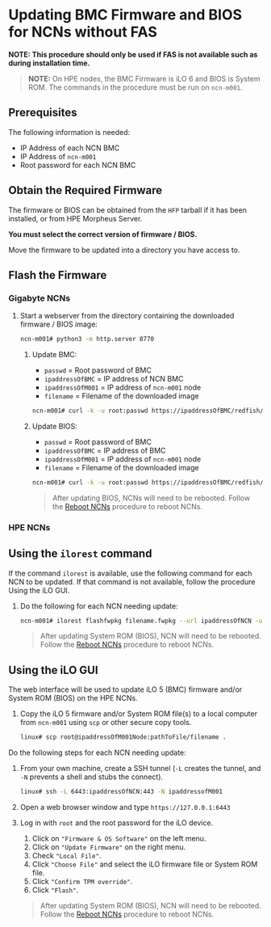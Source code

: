# Updating BMC Firmware and BIOS for NCNs without FAS

**NOTE: This procedure should only be used if FAS is not available such as during installation time.**

> **NOTE:**
> On HPE nodes, the BMC Firmware is iLO 6 and BIOS is System ROM.
> The commands in the procedure must be run on `ncn-m001`.

## Prerequisites

The following information is needed:

* IP Address of each NCN BMC
* IP Address of `ncn-m001`
* Root password for each NCN BMC

## Obtain the Required Firmware

The firmware or BIOS can be obtained from the `HFP` tarball if it has been installed, or from HPE Morpheus Server.

**You must select the correct version of firmware / BIOS.**

Move the firmware to be updated into a directory you have access to.

## Flash the Firmware

### Gigabyte NCNs

1. Start a webserver from the directory containing the downloaded firmware / BIOS image:

    ```bash
    ncn-m001# python3 -m http.server 8770
    ```

    1. Update BMC:

       * `passwd` = Root password of BMC
       * `ipaddressOfBMC` = IP address of NCN BMC
       * `ipaddressOfM001` = IP address of `ncn-m001` node
       * `filename` = Filename of the downloaded image

       ```bash
       ncn-m001# curl -k -u root:passwd https://ipaddressOfBMC/redfish/v1/UpdateService/Actions/SimpleUpdate -d '{"ImageURI":"http://ipaddressOfM001:8770/filename", "TransferProtocol":"HTTP", "UpdateComponent":"BMC"}'
       ```

    2. Update BIOS:

       * `passwd` = Root password of BMC
       * `ipaddressOfBMC` = IP address of BMC
       * `ipaddressOfM001` = IP address of `ncn-m001` node
       * `filename` = Filename of the downloaded image

       ```bash
       ncn-m001# curl -k -u root:passwd https://ipaddressOfBMC/redfish/v1/UpdateService/Actions/SimpleUpdate -d '{"ImageURI":"http://ipaddressOfM001:8770/filename", "TransferProtocol":"HTTP", "UpdateComponent":"BIOS"}'
       ```

       > After updating BIOS, NCNs will need to be rebooted. Follow the [Reboot NCNs](../node_management/Reboot_NCNs.md) procedure to reboot NCNs.

### HPE NCNs

## Using the `ilorest` command

If the command `ilorest` is available, use the following command for each NCN to be updated.
If that command is not available, follow the procedure Using the iLO GUI.

1. Do the following for each NCN needing update:

    ```bash
    ncn-m001# ilorest flashfwpkg filename.fwpkg --url ipaddressOfNCN -u root -p passwd
    ```

    > After updating System ROM (BIOS), NCN will need to be rebooted. Follow the [Reboot NCNs](../node_management/Reboot_NCNs.md) procedure to reboot NCNs.

## Using the iLO GUI

The web interface will be used to update iLO 5 (BMC) firmware and/or System ROM (BIOS) on the HPE NCNs.

1. Copy the iLO 5 firmware and/or System ROM file(s) to a local computer from `ncn-m001` using `scp` or other secure copy tools.

    ```bash
    linux# scp root@ipaddressOfM001Node:pathToFile/filename .
    ```

Do the following steps for each NCN needing update:

1. From your own machine, create a SSH tunnel (`-L` creates the tunnel, and `-N` prevents a shell and stubs the connect).

    ```bash
    linux# ssh -L 6443:ipaddressOfNCN:443 -N ipaddressofM001
    ```

1. Open a web browser window and type `https://127.0.0.1:6443`

1. Log in with `root` and the root password for the iLO device.

    1. Click on `"Firmware & OS Software"` on the left menu.
    1. Click on `"Update Firmware"` on the right menu.
    1. Check `"Local File"`.
    1. Click `"Choose File"` and select the iLO firmware file or System ROM file.
    1. Click `"Confirm TPM override"`.
    1. Click `"Flash"`.

    > After updating System ROM (BIOS), NCN will need to be rebooted. Follow the [Reboot NCNs](../node_management/Reboot_NCNs.md) procedure to reboot NCNs.

